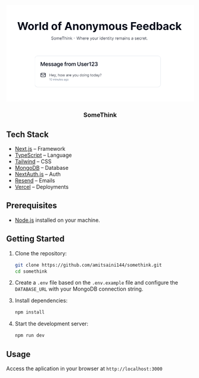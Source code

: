 <a href="https://somethinknow.com/">
  <img alt="SomeThink welcomes everyone in the world of anonymous feedback" src="https://github.com/amitsaini144/somethink/blob/main/public/somethink-white.PNG?raw=true">
</a>

<h3 align="center">SomeThink</h3>

## Tech Stack

- [Next.js](https://nextjs.org/) – Framework
- [TypeScript](https://www.typescriptlang.org/) – Language
- [Tailwind](https://tailwindcss.com/) – CSS
- [MongoDB](https://www.mongodb.com/) – Database
- [NextAuth.js](https://next-auth.js.org/) – Auth
- [Resend](https://resend.com/) – Emails
- [Vercel](https://vercel.com/) – Deployments

## Prerequisites

- [Node.js](https://nodejs.org/) installed on your machine.

## Getting Started

1. Clone the repository:
   ```bash
   git clone https://github.com/amitsaini144/somethink.git
   cd somethink
   ```

2. Create a `.env` file based on the `.env.example` file and configure the `DATABASE_URL` with your MongoDB connection string.

3. Install dependencies:

   ```bash
   npm install
   ```

3. Start the development server:
   ```bash
   npm run dev
   ```

## Usage

Access the aplication in your browser at `http://localhost:3000`
